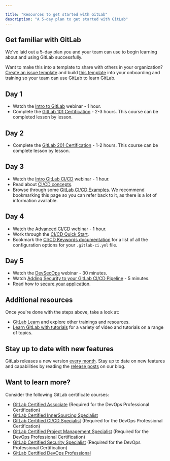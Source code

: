 ```yaml
---

title: "Resources to get started with GitLab"
description: "A 5-day plan to get started with GitLab"
---
```

<link rel="stylesheet" type="text/css" href="/stylesheets/biztech.css" />










## Get familiar with GitLab

We've laid out a 5-day plan you and your team can use to begin learning about and using GitLab successfully.

Want to make this into a template to share with others in your organization? [Create an issue template](https://docs.gitlab.com/ee/user/project/description_templates.html#create-an-issue-template) and build [this template](https://gitlab.com/gitlab-com/account-management/templates/customer-collaboration-project-template/-/blob/017ada32b15cd9fe0385d3e65a98c29c7b63a8b1/.gitlab/issue_templates/developer_onboarding.md) into your onboarding and training so your team can use GitLab to learn GitLab.

## Day 1

- Watch the [Intro to GitLab](https://www.youtube.com/watch?v=8_NLheTVr2g&list=PL05JrBw4t0Kpczt4pRtyF147Uvn2bGGvq&index=11) webinar - 1 hour.
- Complete the [GitLab 101 Certification](https://gitlab.edcast.com/pathways/copy-of-gitlab-certification-welcome) - 2-3 hours. This course can be completed lesson by lesson.

## Day 2

- Complete the [GitLab 201 Certification](https://gitlab.edcast.com/pathways/ECL-44010cf6-7a9c-4b9b-b684-fa08508a3252) - 1-2 hours. This course can be complete lesson by lesson.

## Day 3

- Watch the [Intro GitLab CI/CD](https://www.youtube.com/watch?v=CRhzbw2TnaM&list=PL05JrBw4t0Kpczt4pRtyF147Uvn2bGGvq&index=10) webinar - 1 hour.
- Read about [CI/CD concepts](https://docs.gitlab.com/ee/ci/introduction/index.html#continuous-integration).
- Browse through some [GitLab CI/CD Examples](https://docs.gitlab.com/ee/ci/examples/). We recommend bookmarking this page so you can refer back to it, as there is a lot of information available.

## Day 4

- Watch the [Advanced CI/CD](https://www.youtube.com/watch?v=4gWaG3Nkl4s&list=PL05JrBw4t0Kpczt4pRtyF147Uvn2bGGvq&index=9) webinar - 1 hour.
- Work through the [CI/CD Quick Start](https://docs.gitlab.com/ee/ci/quick_start/).
- Bookmark the [CI/CD Keywords documentation](https://docs.gitlab.com/ee/ci/yaml/) for a list of all the configuration options for your `.gitlab-ci.yml` file.

## Day 5

- Watch the [DevSecOps](https://www.youtube.com/watch?v=PH9Z_znll40&list=PL05JrBw4t0Kpczt4pRtyF147Uvn2bGGvq&index=8) webinar - 30 minutes.
- Watch [Adding Security to your GitLab CI/CD Pipeline](https://www.youtube.com/watch?v=Fd5DhebtScg&list=PLFGfElNsQthYDx0A_FaNNfUm9NHsK6zED&index=12&t=2s) - 5 minutes.
- Read how to [secure your application](https://docs.gitlab.com/ee/user/application_security/).

## Additional resources

Once you're done with the steps above, take a look at:

- [GitLab Learn](https://about.gitlab.com/learn/) and explore other trainings and resources.
- [Learn GitLab with tutorials](https://docs.gitlab.com/ee/tutorials/) for a variety of video and tutorials on a range of topics.

## Stay up to date with new features

GitLab releases a new version [every month](https://about.gitlab.com/handbook/engineering/releases/). Stay up to date on new features and capabilities by reading the [release posts](https://about.gitlab.com/releases/categories/releases/) on our blog.

## Want to learn more?

Consider the following GitLab certificate courses:

- [GitLab Certified Associate](https://about.gitlab.com/services/education/gitlab-certified-associate/) (Required for the DevOps Professional Certification)
- [GitLab Certified InnerSourcing Specialist](https://about.gitlab.com/services/education/gitlab-innersourcing-specialist/)
- [GitLab Certified CI/CD Specialist](https://about.gitlab.com/services/education/gitlab-cicd-associate/) (Required for the DevOps Professional Certification)
- [GitLab Certified Project Management Specialist](https://about.gitlab.com/services/education/gitlab-project-management-associate/) (Required for the DevOps Professional Certification)
- [GitLab Certified Security Specialist](https://about.gitlab.com/services/education/gitlab-security-specialist/) (Required for the DevOps Professional Certification)
- [GitLab Certified DevOps Professional](https://about.gitlab.com/services/education/gitlab-certified-devops-pro/)

